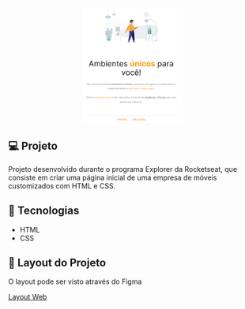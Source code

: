 <div align="center">
<img alt="Capa do projeto" src="images/preview.png" width="40%">
</div>

## 💻 Projeto

Projeto desenvolvido durante o programa Explorer da Rocketseat, que consiste em criar uma página inicial de uma empresa de móveis customizados com HTML e CSS.

## 🚀 Tecnologias

<ul>
  <li>HTML</li>
  <li>CSS</li>
</ul>

## 🔖 Layout do Projeto

O layout pode ser visto através do Figma

[Layout Web](https://www.figma.com/file/hWF7zWWJgk8qOJTdcxCUUB/Explorer---Projeto-01-(Copy)?node-id=1%3A2)
